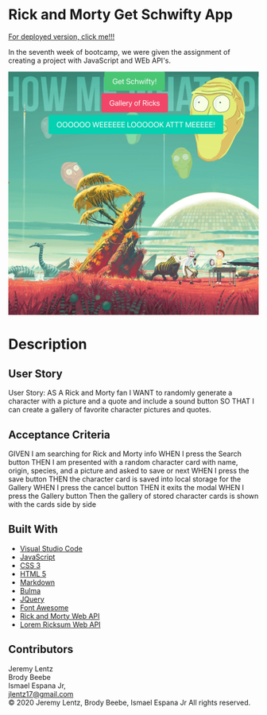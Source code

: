 # Rick and Morty Get Schwifty App

[For deployed version, click me!!!](https://jlentz17.github.io/rick-and-morty-app/)

In the seventh week of bootcamp, we were given the assignment of creating a project with JavaScript and WEb API's.


![Image of Rick and Morty App](./css/rickAndMortyProjectScreenshot.png)

# Description 

## User Story

User Story: AS A Rick and Morty fan
I WANT to randomly generate a character with a picture and a quote and include a sound button 
SO THAT I can create a gallery of favorite character pictures and quotes.

## Acceptance Criteria

GIVEN I am searching for Rick and Morty info
WHEN I press the Search button
THEN I am presented with a random character card with name, origin, species, and a picture and asked to save or next
WHEN I press the save button
THEN the character card is saved into local storage for the Gallery
WHEN I press the cancel button
THEN it exits the modal
WHEN I press the Gallery button
Then the gallery of stored character cards is shown with the cards side by side

## Built With

* [Visual Studio Code](https://code.visualstudio.com/)
* [JavaScript](https://developer.mozilla.org/en-US/docs/Web/JavaScript)
* [CSS 3](https://developer.mozilla.org/en-US/docs/Web/CSS)
* [HTML 5](https://developer.mozilla.org/en-US/docs/Web/Guide/HTML/HTML5)
* [Markdown](https://markdownguide.org/cheat-sheet/)
* [Bulma](https://bulma.io/)
* [JQuery](https://code.jquery.com/)
* [Font Awesome](https://fontawesome.com/)
* [Rick and Morty Web API](https://rickandmortyapi.com/documentation)
* [Lorem Ricksum Web API](http://loremricksum.com/documentation/)


## Contributors

Jeremy Lentz <br> Brody Beebe <br> Ismael Espana Jr, <br> <jlentz17@gmail.com> <br> &copy; 2020 Jeremy Lentz, Brody Beebe, Ismael Espana Jr  All rights reserved.

